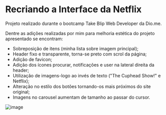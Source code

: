 # Recriando a Interface da Netflix
Projeto realizado durante o bootcamp Take Blip Web Developer da Dio.me.

Dentre as adições realizadas por mim para melhoria estética do projeto apresentado se encontram:

* Sobreposição de itens (minha lista sobre imagem principal);
* Header fixo e transparente, torna-se preto com scrol da página;
* Adição de favicon; 
* Adição dos ícones procurar, notificações e user na lateral direita da header;
* Utilização de imagens-logo ao invés de texto ("The Cuphead Show!" e Netflix);
* Alteração no estilo dos botões tornando-os mais próximos do site original;
* Imagens no carousel aumentam de tamanho ao passar do cursor.

![image](https://user-images.githubusercontent.com/97967025/156442920-7c5e1d1f-0bde-45ea-8f63-7fb6c7c2f14b.png)
